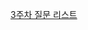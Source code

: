 [3주차 질문 리스트](https://delightful-pheasant-bd0.notion.site/3-247b95ee0b388001b820cc9f4ecbabdb?source=copy_link)

